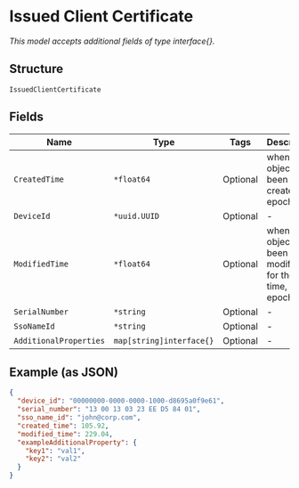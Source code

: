 
# Issued Client Certificate

*This model accepts additional fields of type interface{}.*

## Structure

`IssuedClientCertificate`

## Fields

| Name | Type | Tags | Description |
|  --- | --- | --- | --- |
| `CreatedTime` | `*float64` | Optional | when the object has been created, in epoch |
| `DeviceId` | `*uuid.UUID` | Optional | - |
| `ModifiedTime` | `*float64` | Optional | when the object has been modified for the last time, in epoch |
| `SerialNumber` | `*string` | Optional | - |
| `SsoNameId` | `*string` | Optional | - |
| `AdditionalProperties` | `map[string]interface{}` | Optional | - |

## Example (as JSON)

```json
{
  "device_id": "00000000-0000-0000-1000-d8695a0f9e61",
  "serial_number": "13 00 13 03 23 EE D5 84 01",
  "sso_name_id": "john@corp.com",
  "created_time": 105.92,
  "modified_time": 229.04,
  "exampleAdditionalProperty": {
    "key1": "val1",
    "key2": "val2"
  }
}
```

